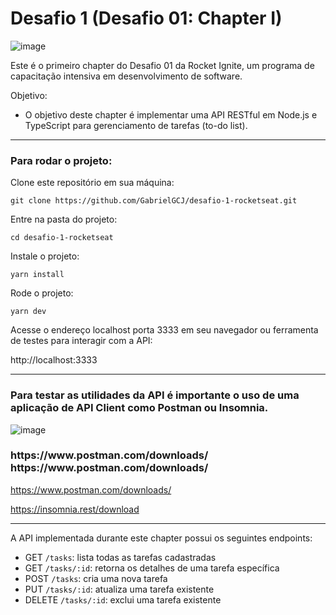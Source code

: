 # Desafio 1 (Desafio 01: Chapter I)

![image](https://user-images.githubusercontent.com/91347602/232902040-1eb12147-f163-4dd8-bf03-0d2cd96cefb7.png)

Este é o primeiro chapter do Desafio 01 da Rocket Ignite, um programa de capacitação intensiva em desenvolvimento de software.

Objetivo:

- O objetivo deste chapter é implementar uma API RESTful em Node.js e TypeScript para gerenciamento de tarefas (to-do list).

---

### Para rodar o projeto:

Clone este repositório em sua máquina:

`git clone https://github.com/GabrielGCJ/desafio-1-rocketseat.git`

Entre na pasta do projeto:

`cd desafio-1-rocketseat`

Instale o projeto:

`yarn install`

Rode o projeto:

`yarn dev`

Acesse o endereço localhost porta 3333 em seu navegador ou ferramenta de testes para interagir com a API:

http://localhost:3333

---

### Para testar as utilidades da API é importante o uso de uma aplicação de API Client como Postman ou Insomnia.

![image](https://user-images.githubusercontent.com/91347602/232907354-81bfa735-8b77-45b0-a624-9964122a11bc.png)

<h3 align-items: "center" >https://www.postman.com/downloads/    https://www.postman.com/downloads/</h3>

https://www.postman.com/downloads/

https://insomnia.rest/download

---

A API implementada durante este chapter possui os seguintes endpoints:

- GET `/tasks`: lista todas as tarefas cadastradas
- GET `/tasks/:id`: retorna os detalhes de uma tarefa específica
- POST `/tasks`: cria uma nova tarefa
- PUT `/tasks/:id`: atualiza uma tarefa existente
- DELETE `/tasks/:id`: exclui uma tarefa existente
